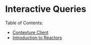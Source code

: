 ﻿# Interactive Queries

Table of Contents:
- [Contexture Client](contexture-client.md)
- [Introduction to Reactors](reactors.md)
